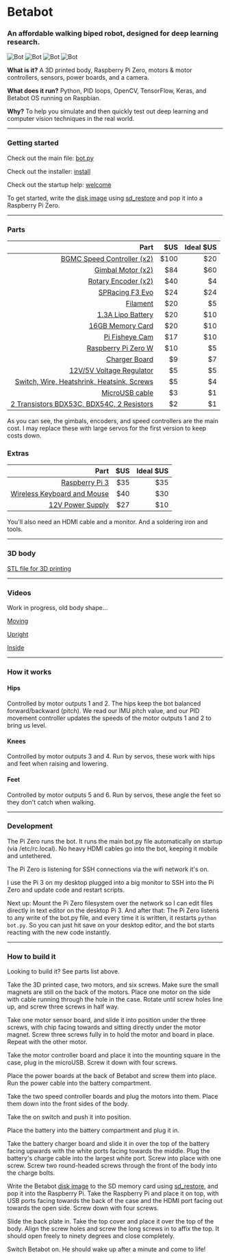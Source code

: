 # **Betabot**

### An affordable walking biped robot, designed for deep learning research.

![Bot](docs/bot4.png)
![Bot](docs/bot2.png)
![Bot](docs/bot.png)
![Bot](docs/bot3.png)

**What is it?**
A 3D printed body, Raspberry Pi Zero, motors & motor controllers, sensors, power boards, and a camera.

**What does it run?**
Python, PID loops, OpenCV, TensorFlow, Keras, and Betabot OS running on Raspbian.

**Why?**
To help you simulate and then quickly test out deep learning and computer vision techniques in the real world.


---
### Getting started

Check out the main file: [bot.py](source/bot.py)

Check out the installer: [install](install/install)

Check out the startup help: [welcome](scripts/welcome)

To get started, write the [disk image](coming_soon) using [sd_restore](scripts/sd_restore) and pop it into a Raspberry Pi Zero.

---

### Parts

| Part | $US | Ideal $US |
|--:|--:|--:|
|[BGMC Speed Controller (x2)](http://www.rovertec.com/products-bgmc2.html)| $100 | $20 |
|[Gimbal Motor (x2)](https://hobbyking.com/en_us/turnigy-hd-5208-brushless-gimbal-motor-bldc.html)| $84 | $60 |
|[Rotary Encoder (x2)](http://au.mouser.com/Search/ProductDetail.aspx?qs=Rt6VE0PE%2fOduJIB%252bRfeBZQ%3d%3d)| $40 | $4
|[SPRacing F3 Evo](https://www.banggood.com/F3-EVO-Cleanflight-10DOF-Flight-Controller-Oem-Version-for-Multirotor-Racing-with-4G-MicroSD-p-1064058.html)| $24 | $24
|[Filament](https://hobbyking.com/en_us/esun-3d-printer-filament-gold-1-75mm-pla-1kg-roll.html)| $20 | $5
|[1.3A Lipo Battery](https://hobbyking.com/en_us/graphene-1300mah-4s-45c-w-xt60.html)| $20 | $10
|[16GB Memory Card](https://www.adafruit.com/product/2693)| $20 | $10
|[Pi Fisheye Cam](https://www.aliexpress.com/store/product/Raspberry-Pi-wide-angle-fish-eye-camera-module-5-megapixel-160-degree-lens/1181118_32305170854.html)| $17 | $10
|[Raspberry Pi Zero W]()| $10 | $5 |
|[Charger Board](https://hobbyking.com/en_us/hobbykingr-dc-4s-balance-charger-cell-checker-30w-2s-4s.html)| $9 | $7
|[12V/5V Voltage Regulator](https://www.banggood.com/Matek-Mini-Power-Hub-Power-Distribution-Board-With-BEC-5V-And-12V-For-FPV-Multicopter-p-1005549.html)| $5 | $5
|[Switch, Wire, Heatshrink, Heatsink, Screws]()| $5 | $4
|[MicroUSB cable](https://www.adafruit.com/product/898)| $3 | $1
|[2 Transistors BDX53C, BDX54C, 2 Resistors]()| $2 | $1

As you can see, the gimbals, encoders, and speed controllers are the main cost. I may replace these with large servos for the first version to keep costs down.

### **Extras**

| Part | $US | Ideal $US |
|--:|--:|--:|
|[Raspberry Pi 3](https://www.adafruit.com/product/3055)| $35 | $35 |
|[Wireless Keyboard and Mouse](https://www.logitech.com/en-au/product/wireless-combo-mk220)| $40 | $30 |
|[12V Power Supply](https://hobbyking.com/en_us/ac-dc-adapter-12v-8a-mini-fabrikator-indiv-power-supply-big-power-8-in-1.html)| $27 | $10


You'll also need an HDMI cable and a monitor. And a soldering iron and tools.



---

### 3D body

[STL file for 3D printing](3d_models/betabot.stl)

---

### Videos

Work in progress, old body shape...

[Moving](https://www.instagram.com/p/BSNbtOvhLsf/)

[Upright](https://twitter.com/TomPJacobs/status/848138218755170305)

[Inside](https://twitter.com/TomPJacobs/status/848136720797192192)

---

### How it works

#### Hips

Controlled by motor outputs 1 and 2. The hips keep the bot balanced forward/backward (pitch). We read our IMU pitch value, and our PID movement controller updates the speeds of the motor outputs 1 and 2 to bring us level.

#### Knees

Controlled by motor outputs 3 and 4. Run by servos, these work with hips and feet when raising and lowering.

#### Feet

Controlled by motor outputs 5 and 6. Run by servos, these angle the feet so they don't catch when walking.


---
### Development

The Pi Zero runs the bot. It runs the main bot.py file automatically on startup (via /etc/rc.local). No heavy HDMI cables go into the bot, keeping it mobile and untethered.

The Pi Zero is listening for SSH connections via the wifi network it's on.

I use the Pi 3 on my desktop plugged into a big monitor to SSH into the Pi Zero and update code and restart scripts.

Next up: Mount the Pi Zero filesystem over the network so I can edit files directly in text editor on the desktop Pi 3. 
And after that: The Pi Zero listens to any write of the bot.py file, and every time it is written, it restarts `python bot.py`. So you can just hit save on your desktop editor, and the bot starts reacting with the new code instantly.


---
### How to build it

Looking to build it? See parts list above.

Take the 3D printed case, two motors, and six screws. Make sure the small magnets are still on the back of the motors. Place one motor on the side with cable running through the hole in the case. Rotate until screw holes line up, and screw three screws in half way.

Take one motor sensor board, and slide it into position under the three screws, with chip facing towards and sitting directly under the motor magnet. Screw three screws fully in to hold the motor and board in place. Repeat with the other motor.

Take the motor controller board and place it into the mounting square in the case, plug in the microUSB. Screw it down with four screws.

Place the power boards at the back of Betabot and screw them into place. Run the power cable into the battery compartment.

Take the two speed controller boards and plug the motors into them. Place them down into the front sides of the body.

Take the on switch and push it into position.

Place the battery into the battery compartment and plug it in. 

Take the battery charger board and slide it in over the top of the battery facing upwards with the white ports facing towards the middle. Plug the battery's charge cable into the largest white port. Screw into place with one screw. Screw two round-headed screws through the front of the body into the charge bolts.

Write the Betabot [disk image](coming_soon) to the SD memory card using [sd_restore](scripts/sd_restore), and pop it into the Raspberry Pi. Take the Raspberry Pi and place it on top, with USB ports facing towards the back of the case and the HDMI port facing out towards the open side. Screw down with four screws. 

Slide the back plate in. Take the top cover and place it over the top of the body. Align the screw holes and screw the long screws in to affix the top. It should open freely to ninety degrees and close completely.

Switch Betabot on. He should wake up after a minute and come to life!

